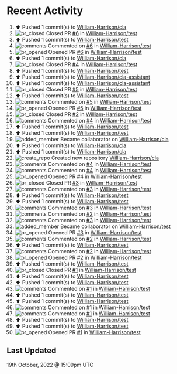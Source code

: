 # Recent Activity

<!--RECENT_ACTIVITY:start-->
1. ⬆️ Pushed 1 commit(s) to [William-Harrison/cla](https://github.com/William-Harrison/cla)
2. ![pr_closed](https://cdn.jsdelivr.net/gh/Readme-Workflows/Readme-Icons@main/icons/octicons/PullRequestClosed.svg) Closed PR [#6](https://github.com/William-Harrison/test/pull/6) in [William-Harrison/test](https://github.com/William-Harrison/test)
3. ⬆️ Pushed 1 commit(s) to [William-Harrison/test](https://github.com/William-Harrison/test)
4. ![comments](https://cdn.jsdelivr.net/gh/Readme-Workflows/Readme-Icons@main/icons/octicons/Comment.svg) Commented on [#6](https://github.com/William-Harrison/test/pull/6#issuecomment-1283816691) in [William-Harrison/test](https://github.com/William-Harrison/test)
5. ![pr_opened](https://cdn.jsdelivr.net/gh/Readme-Workflows/Readme-Icons@main/icons/octicons/PullRequestOpened.svg) Opened PR [#6](https://github.com/William-Harrison/test/pull/6) in [William-Harrison/test](https://github.com/William-Harrison/test)
6. ⬆️ Pushed 1 commit(s) to [William-Harrison/cla](https://github.com/William-Harrison/cla)
7. ![pr_closed](https://cdn.jsdelivr.net/gh/Readme-Workflows/Readme-Icons@main/icons/octicons/PullRequestClosed.svg) Closed PR [#4](https://github.com/William-Harrison/test/pull/4) in [William-Harrison/test](https://github.com/William-Harrison/test)
8. ⬆️ Pushed 1 commit(s) to [William-Harrison/test](https://github.com/William-Harrison/test)
9. ⬆️ Pushed 1 commit(s) to [William-Harrison/cla-assistant](https://github.com/William-Harrison/cla-assistant)
10. ⬆️ Pushed 1 commit(s) to [William-Harrison/cla-assistant](https://github.com/William-Harrison/cla-assistant)
11. ![pr_closed](https://cdn.jsdelivr.net/gh/Readme-Workflows/Readme-Icons@main/icons/octicons/PullRequestClosed.svg) Closed PR [#5](https://github.com/William-Harrison/test/pull/5) in [William-Harrison/test](https://github.com/William-Harrison/test)
12. ⬆️ Pushed 1 commit(s) to [William-Harrison/test](https://github.com/William-Harrison/test)
13. ![comments](https://cdn.jsdelivr.net/gh/Readme-Workflows/Readme-Icons@main/icons/octicons/Comment.svg) Commented on [#5](https://github.com/William-Harrison/test/pull/5#issuecomment-1283801620) in [William-Harrison/test](https://github.com/William-Harrison/test)
14. ![pr_opened](https://cdn.jsdelivr.net/gh/Readme-Workflows/Readme-Icons@main/icons/octicons/PullRequestOpened.svg) Opened PR [#5](https://github.com/William-Harrison/test/pull/5) in [William-Harrison/test](https://github.com/William-Harrison/test)
15. ![pr_closed](https://cdn.jsdelivr.net/gh/Readme-Workflows/Readme-Icons@main/icons/octicons/PullRequestClosed.svg) Closed PR [#2](https://github.com/William-Harrison/test/pull/2) in [William-Harrison/test](https://github.com/William-Harrison/test)
16. ![comments](https://cdn.jsdelivr.net/gh/Readme-Workflows/Readme-Icons@main/icons/octicons/Comment.svg) Commented on [#4](https://github.com/William-Harrison/test/pull/4#issuecomment-1283800623) in [William-Harrison/test](https://github.com/William-Harrison/test)
17. ⬆️ Pushed 1 commit(s) to [William-Harrison/test](https://github.com/William-Harrison/test)
18. ⬆️ Pushed 1 commit(s) to [William-Harrison/test](https://github.com/William-Harrison/test)
19. ![added_member](https://cdn.jsdelivr.net/gh/Readme-Workflows/Readme-Icons@main/icons/octicons/People.svg) Became collaborator on [William-Harrison/cla](https://github.com/William-Harrison/cla)
20. ⬆️ Pushed 1 commit(s) to [William-Harrison/cla](https://github.com/William-Harrison/cla)
21. ⬆️ Pushed 1 commit(s) to [William-Harrison/cla](https://github.com/William-Harrison/cla)
22. ![create_repo](https://cdn.jsdelivr.net/gh/Readme-Workflows/Readme-Icons@main/icons/octicons/Repository.svg) Created new repository [William-Harrison/cla](https://github.com/William-Harrison/cla)
23. ![comments](https://cdn.jsdelivr.net/gh/Readme-Workflows/Readme-Icons@main/icons/octicons/Comment.svg) Commented on [#4](https://github.com/William-Harrison/test/pull/4#issuecomment-1283794647) in [William-Harrison/test](https://github.com/William-Harrison/test)
24. ![comments](https://cdn.jsdelivr.net/gh/Readme-Workflows/Readme-Icons@main/icons/octicons/Comment.svg) Commented on [#4](https://github.com/William-Harrison/test/pull/4#issuecomment-1283794431) in [William-Harrison/test](https://github.com/William-Harrison/test)
25. ![pr_opened](https://cdn.jsdelivr.net/gh/Readme-Workflows/Readme-Icons@main/icons/octicons/PullRequestOpened.svg) Opened PR [#4](https://github.com/William-Harrison/test/pull/4) in [William-Harrison/test](https://github.com/William-Harrison/test)
26. ![pr_closed](https://cdn.jsdelivr.net/gh/Readme-Workflows/Readme-Icons@main/icons/octicons/PullRequestClosed.svg) Closed PR [#3](https://github.com/William-Harrison/test/pull/3) in [William-Harrison/test](https://github.com/William-Harrison/test)
27. ![comments](https://cdn.jsdelivr.net/gh/Readme-Workflows/Readme-Icons@main/icons/octicons/Comment.svg) Commented on [#3](https://github.com/William-Harrison/test/pull/3#issuecomment-1283793057) in [William-Harrison/test](https://github.com/William-Harrison/test)
28. ⬆️ Pushed 1 commit(s) to [William-Harrison/test](https://github.com/William-Harrison/test)
29. ⬆️ Pushed 1 commit(s) to [William-Harrison/test](https://github.com/William-Harrison/test)
30. ![comments](https://cdn.jsdelivr.net/gh/Readme-Workflows/Readme-Icons@main/icons/octicons/Comment.svg) Commented on [#3](https://github.com/William-Harrison/test/pull/3#issuecomment-1283788121) in [William-Harrison/test](https://github.com/William-Harrison/test)
31. ![comments](https://cdn.jsdelivr.net/gh/Readme-Workflows/Readme-Icons@main/icons/octicons/Comment.svg) Commented on [#2](https://github.com/William-Harrison/test/pull/2#issuecomment-1283787596) in [William-Harrison/test](https://github.com/William-Harrison/test)
32. ![comments](https://cdn.jsdelivr.net/gh/Readme-Workflows/Readme-Icons@main/icons/octicons/Comment.svg) Commented on [#3](https://github.com/William-Harrison/test/pull/3#issuecomment-1283787377) in [William-Harrison/test](https://github.com/William-Harrison/test)
33. ![added_member](https://cdn.jsdelivr.net/gh/Readme-Workflows/Readme-Icons@main/icons/octicons/People.svg) Became collaborator on [William-Harrison/test](https://github.com/William-Harrison/test)
34. ![pr_opened](https://cdn.jsdelivr.net/gh/Readme-Workflows/Readme-Icons@main/icons/octicons/PullRequestOpened.svg) Opened PR [#3](https://github.com/William-Harrison/test/pull/3) in [William-Harrison/test](https://github.com/William-Harrison/test)
35. ![comments](https://cdn.jsdelivr.net/gh/Readme-Workflows/Readme-Icons@main/icons/octicons/Comment.svg) Commented on [#2](https://github.com/William-Harrison/test/pull/2#issuecomment-1283785069) in [William-Harrison/test](https://github.com/William-Harrison/test)
36. ⬆️ Pushed 1 commit(s) to [William-Harrison/test](https://github.com/William-Harrison/test)
37. ![comments](https://cdn.jsdelivr.net/gh/Readme-Workflows/Readme-Icons@main/icons/octicons/Comment.svg) Commented on [#2](https://github.com/William-Harrison/test/pull/2#issuecomment-1283783641) in [William-Harrison/test](https://github.com/William-Harrison/test)
38. ![pr_opened](https://cdn.jsdelivr.net/gh/Readme-Workflows/Readme-Icons@main/icons/octicons/PullRequestOpened.svg) Opened PR [#2](https://github.com/William-Harrison/test/pull/2) in [William-Harrison/test](https://github.com/William-Harrison/test)
39. ⬆️ Pushed 1 commit(s) to [William-Harrison/test](https://github.com/William-Harrison/test)
40. ![pr_closed](https://cdn.jsdelivr.net/gh/Readme-Workflows/Readme-Icons@main/icons/octicons/PullRequestClosed.svg) Closed PR [#1](https://github.com/William-Harrison/test/pull/1) in [William-Harrison/test](https://github.com/William-Harrison/test)
41. ⬆️ Pushed 1 commit(s) to [William-Harrison/test](https://github.com/William-Harrison/test)
42. ⬆️ Pushed 1 commit(s) to [William-Harrison/test](https://github.com/William-Harrison/test)
43. ![comments](https://cdn.jsdelivr.net/gh/Readme-Workflows/Readme-Icons@main/icons/octicons/Comment.svg) Commented on [#1](https://github.com/William-Harrison/test/pull/1#issuecomment-1283780574) in [William-Harrison/test](https://github.com/William-Harrison/test)
44. ⬆️ Pushed 1 commit(s) to [William-Harrison/test](https://github.com/William-Harrison/test)
45. ⬆️ Pushed 1 commit(s) to [William-Harrison/test](https://github.com/William-Harrison/test)
46. ![comments](https://cdn.jsdelivr.net/gh/Readme-Workflows/Readme-Icons@main/icons/octicons/Comment.svg) Commented on [#1](https://github.com/William-Harrison/test/pull/1#issuecomment-1283775997) in [William-Harrison/test](https://github.com/William-Harrison/test)
47. ![comments](https://cdn.jsdelivr.net/gh/Readme-Workflows/Readme-Icons@main/icons/octicons/Comment.svg) Commented on [#1](https://github.com/William-Harrison/test/pull/1#issuecomment-1283775759) in [William-Harrison/test](https://github.com/William-Harrison/test)
48. ⬆️ Pushed 1 commit(s) to [William-Harrison/test](https://github.com/William-Harrison/test)
49. ⬆️ Pushed 1 commit(s) to [William-Harrison/test](https://github.com/William-Harrison/test)
50. ![pr_opened](https://cdn.jsdelivr.net/gh/Readme-Workflows/Readme-Icons@main/icons/octicons/PullRequestOpened.svg) Opened PR [#1](https://github.com/William-Harrison/test/pull/1) in [William-Harrison/test](https://github.com/William-Harrison/test)
<!--RECENT_ACTIVITY:end-->

## Last Updated
<!--RECENT_ACTIVITY:last_update-->
19th October, 2022 @ 15:09pm UTC
<!--RECENT_ACTIVITY:last_update_end-->
